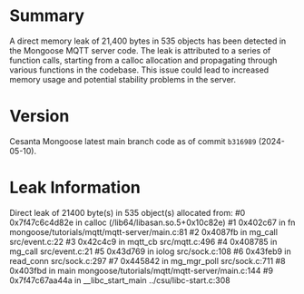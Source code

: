 # Summary
A direct memory leak of 21,400 bytes in 535 objects has been detected in the Mongoose MQTT server code. The leak is attributed to a series of function calls, starting from a calloc allocation and propagating through various functions in the codebase. This issue could lead to increased memory usage and potential stability problems in the server.

# Version
Cesanta Mongoose latest main branch code as of commit `b316989` (2024-05-10).

# Leak Information
Direct leak of 21400 byte(s) in 535 object(s) allocated from:
    #0 0x7f47c6c4d82e in calloc (/lib64/libasan.so.5+0x10c82e)
    #1 0x402c67 in fn mongoose/tutorials/mqtt/mqtt-server/main.c:81
    #2 0x4087fb in mg_call src/event.c:22
    #3 0x42c4c9 in mqtt_cb src/mqtt.c:496
    #4 0x408785 in mg_call src/event.c:21
    #5 0x43d769 in iolog src/sock.c:108
    #6 0x43feb9 in read_conn src/sock.c:297
    #7 0x445842 in mg_mgr_poll src/sock.c:711
    #8 0x403fbd in main mongoose/tutorials/mqtt/mqtt-server/main.c:144
    #9 0x7f47c67aa44a in __libc_start_main ../csu/libc-start.c:308